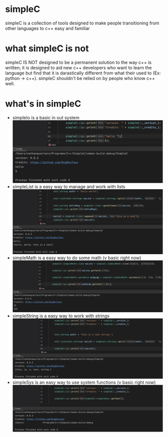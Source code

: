 # simpleC
simpleC is a collection of tools designed to make people transitioning from other languages to c++ easy and familiar 

# what simpleC is not
simpleC IS NOT designed to be a permanent solution to the way c++ is written; it is designed to aid new c++ developers who want to learn the language but find that it is darastically different from what their used to (Ex: python -> c++). simpleC shouldn't be relied on by people who know c++ well.

# what's in simpleC
 - simpleIo is a basic in out system
![simpleMathDemo](simpleIoDemo.jpg)
 - simpleList is a easy way to manage and work with lists
 ![simpleListDemo](simpleListDemo.jpg)
 - simpleMath is a easy way to do some math (v basic right now)
![simpleMathDemo](simpleMathDemo.jpg)
- simpleString is a easy way to work with strings
![simpleStringDemo](simpleStringDemo.jpg)
- simpleSys is an easy way to use system functions (v basic right now)
![simpleSysDemo](simpleSysDemo.jpg)

